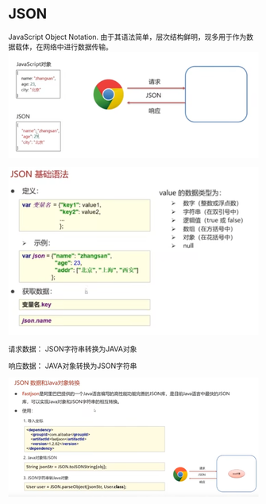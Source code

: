 # JSON
JavaScript Object Notation.
由于其语法简单，层次结构鲜明，现多用于作为数据载体，在网络中进行数据传输。
![alt text](assets/json/image-1.png)


![alt text](assets/json/image.png)

请求数据：
JSON字符串转换为JAVA对象

响应数据：
JAVA对象转换为JSON字符串

![alt text](assets/json/image-2.png)